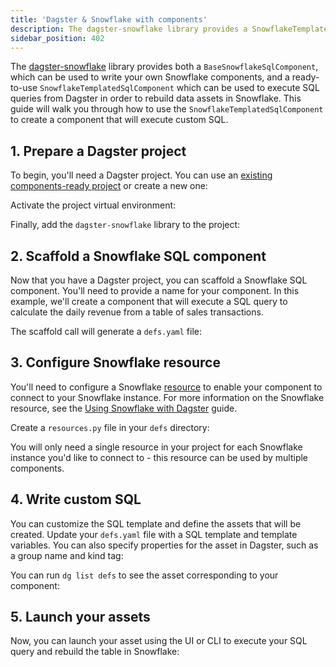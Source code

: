 ```yaml
---
title: 'Dagster & Snowflake with components'
description: The dagster-snowflake library provides a SnowflakeTemplatedSqlComponent, which can be used to represent templated SQL queries as assets in Dagster.
sidebar_position: 402
---
```


The [dagster-snowflake](/integrations/libraries/snowflake) library provides both a `BaseSnowflakeSqlComponent`, which can be used to write your own Snowflake components, and a ready-to-use `SnowflakeTemplatedSqlComponent` which can be used to execute SQL queries from Dagster in order to rebuild data assets in Snowflake. This guide will walk you through how to use the `SnowflakeTemplatedSqlComponent` to create a component that will execute custom SQL.

## 1. Prepare a Dagster project

To begin, you'll need a Dagster project. You can use an [existing components-ready project](/guides/build/projects/moving-to-components/migrating-project) or create a new one:

<CliInvocationExample path="docs_snippets/docs_snippets/guides/components/integrations/snowflake-sql-component/1-scaffold-project.txt" />

Activate the project virtual environment:

<CliInvocationExample contents="source ../.venv/bin/activate" />

Finally, add the `dagster-snowflake` library to the project:

<CliInvocationExample path="docs_snippets/docs_snippets/guides/components/integrations/snowflake-sql-component/2-add-snowflake.txt" />

## 2. Scaffold a Snowflake SQL component

Now that you have a Dagster project, you can scaffold a Snowflake SQL component. You'll need to provide a name for your component. In this example, we'll create a component that will execute a SQL query to calculate the daily revenue from a table of sales transactions.

<CliInvocationExample path="docs_snippets/docs_snippets/guides/components/integrations/snowflake-sql-component/3-scaffold-snowflake-component.txt" />

The scaffold call will generate a `defs.yaml` file:

<CliInvocationExample path="docs_snippets/docs_snippets/guides/components/integrations/snowflake-sql-component/4-tree.txt" />

## 3. Configure Snowflake resource

You'll need to configure a Snowflake [resource](/guides/build/external-resources) to enable your component to connect to your Snowflake instance. For more information on the Snowflake resource, see the [Using Snowflake with Dagster](/integrations/libraries/snowflake/using-snowflake-with-dagster#step-1-configure-the-snowflake-resource) guide.

Create a `resources.py` file in your `defs` directory:

<CodeExample path="docs_snippets/docs_snippets/guides/components/integrations/snowflake-sql-component/6-resources.py" title="my_project/defs/resources.py" language="python" />

<CliInvocationExample path="docs_snippets/docs_snippets/guides/components/integrations/snowflake-sql-component/7-tree.txt" />

You will only need a single resource in your project for each Snowflake instance you'd like to connect to - this resource can be used by multiple components.

## 4. Write custom SQL

You can customize the SQL template and define the assets that will be created. Update your `defs.yaml` file with a SQL template and template variables. You can also specify properties for the asset in Dagster, such as a group name and kind tag:

<CodeExample path="docs_snippets/docs_snippets/guides/components/integrations/snowflake-sql-component/8-customized-component.yaml" title="my_project/defs/daily_revenue/defs.yaml" language="yaml" />

You can run `dg list defs` to see the asset corresponding to your component:

<WideContent maxSize={1100}>
<CliInvocationExample path="docs_snippets/docs_snippets/guides/components/integrations/snowflake-sql-component/9-list-defs.txt" />
</WideContent>

## 5. Launch your assets

Now, you can launch your asset using the UI or CLI to execute your SQL query and rebuild the table in Snowflake:

<CliInvocationExample path="docs_snippets/docs_snippets/guides/components/integrations/snowflake-sql-component/10-launch.txt" />
